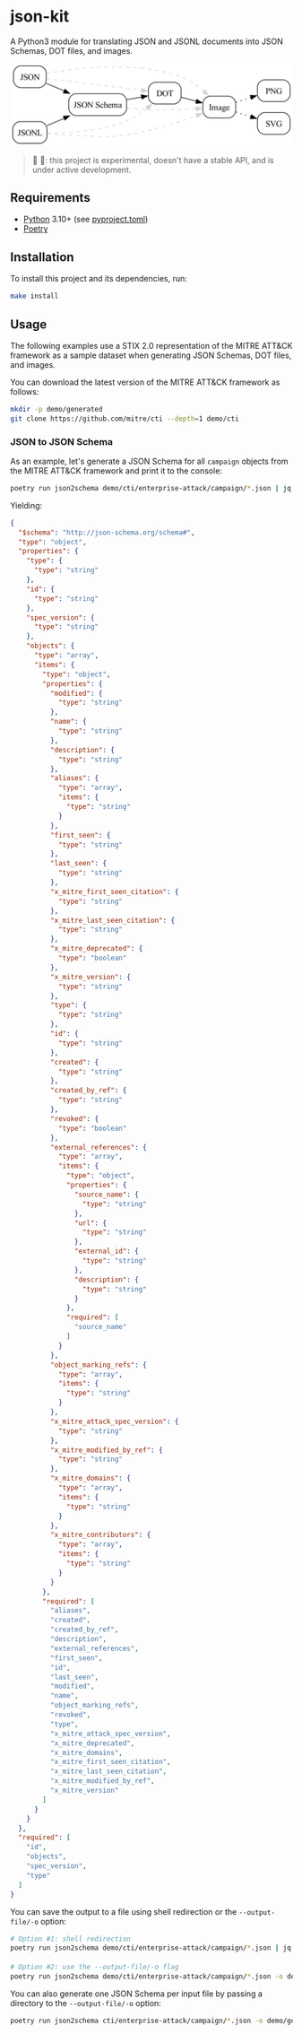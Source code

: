 # json-kit

A Python3 module for translating JSON and JSONL documents into JSON Schemas, DOT files, and images.

![Pivot points](docs/pivot-points.png)

> 👷 🚧: this project is experimental, doesn't have a stable API, and is under active development.

## Requirements

- [Python](https://www.python.org/) 3.10+ (see [pyproject.toml](pyproject.toml))
- [Poetry](https://python-poetry.org/)

## Installation

To install this project and its dependencies, run:

```bash
make install
```

## Usage

The following examples use a STIX 2.0 representation of the MITRE ATT&CK framework as a sample dataset when generating JSON Schemas, DOT files, and images.

You can download the latest version of the MITRE ATT&CK framework as follows:

```bash
mkdir -p demo/generated
git clone https://github.com/mitre/cti --depth=1 demo/cti
```

### JSON to JSON Schema

As an example, let's generate a JSON Schema for all `campaign` objects from the MITRE ATT&CK framework and print it to the console:

```bash
poetry run json2schema demo/cti/enterprise-attack/campaign/*.json | jq
```

Yielding:

```json
{
  "$schema": "http://json-schema.org/schema#",
  "type": "object",
  "properties": {
    "type": {
      "type": "string"
    },
    "id": {
      "type": "string"
    },
    "spec_version": {
      "type": "string"
    },
    "objects": {
      "type": "array",
      "items": {
        "type": "object",
        "properties": {
          "modified": {
            "type": "string"
          },
          "name": {
            "type": "string"
          },
          "description": {
            "type": "string"
          },
          "aliases": {
            "type": "array",
            "items": {
              "type": "string"
            }
          },
          "first_seen": {
            "type": "string"
          },
          "last_seen": {
            "type": "string"
          },
          "x_mitre_first_seen_citation": {
            "type": "string"
          },
          "x_mitre_last_seen_citation": {
            "type": "string"
          },
          "x_mitre_deprecated": {
            "type": "boolean"
          },
          "x_mitre_version": {
            "type": "string"
          },
          "type": {
            "type": "string"
          },
          "id": {
            "type": "string"
          },
          "created": {
            "type": "string"
          },
          "created_by_ref": {
            "type": "string"
          },
          "revoked": {
            "type": "boolean"
          },
          "external_references": {
            "type": "array",
            "items": {
              "type": "object",
              "properties": {
                "source_name": {
                  "type": "string"
                },
                "url": {
                  "type": "string"
                },
                "external_id": {
                  "type": "string"
                },
                "description": {
                  "type": "string"
                }
              },
              "required": [
                "source_name"
              ]
            }
          },
          "object_marking_refs": {
            "type": "array",
            "items": {
              "type": "string"
            }
          },
          "x_mitre_attack_spec_version": {
            "type": "string"
          },
          "x_mitre_modified_by_ref": {
            "type": "string"
          },
          "x_mitre_domains": {
            "type": "array",
            "items": {
              "type": "string"
            }
          },
          "x_mitre_contributors": {
            "type": "array",
            "items": {
              "type": "string"
            }
          }
        },
        "required": [
          "aliases",
          "created",
          "created_by_ref",
          "description",
          "external_references",
          "first_seen",
          "id",
          "last_seen",
          "modified",
          "name",
          "object_marking_refs",
          "revoked",
          "type",
          "x_mitre_attack_spec_version",
          "x_mitre_deprecated",
          "x_mitre_domains",
          "x_mitre_first_seen_citation",
          "x_mitre_last_seen_citation",
          "x_mitre_modified_by_ref",
          "x_mitre_version"
        ]
      }
    }
  },
  "required": [
    "id",
    "objects",
    "spec_version",
    "type"
  ]
}
```

You can save the output to a file using shell redirection or the `--output-file/-o` option:

```bash
# Option #1: shell redirection
poetry run json2schema demo/cti/enterprise-attack/campaign/*.json | jq '.' > demo/generated/campaign.schema.json

# Option #2: use the --output-file/-o flag
poetry run json2schema demo/cti/enterprise-attack/campaign/*.json -o demo/generated/campaign.schema.json
```

You can also generate one JSON Schema per input file by passing a directory to the `--output-file/-o` option:

```bash
poetry run json2schema cti/enterprise-attack/campaign/*.json -o demo/generated
```
